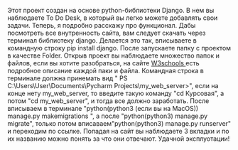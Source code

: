 Этот проект создан на основе python-библиотеки Django. В нем вы наблюдаете To Do Desk, в который вы легко можете добавлять свои задачи. Теперь, я подробно расскажу про функционал. Дабы посмотреть все внутренность сайта, вам следует скачать через терминал библиотеку django. Делается это так, вписываете в командную строку pip install django. После запускаете папку с проектом в качестве Folder. Открыв проект вы наблюдаете множество папок и файлов, если вы хотите разобраться, на сайте <a href = "https://www.w3schools.com/django/">W3schools
    </a> есть подробное описание каждой паки и файла. Командная строка в терминале должна принемать вид " PS C:\Users\User\Documents\Pycharm Projects\my_web_server>", если на конце нету my_web_server, то введите такую команду "cd Курсовая", а потом "cd my_web_server", и тогда все должно заработать. После вписываем в терминале "python(python3 (если вы на MacOS)) manage.py makemigrations ", а после "python(python3) manage.py migrate", только потом вписаваем"python(python3) manage.py runserver" и переходим по ссылке. Попадая на сайт  вы наблюдаете 3 вкладки и по их названию можно понять за что они отвечают. Удачной эксплуотации!
